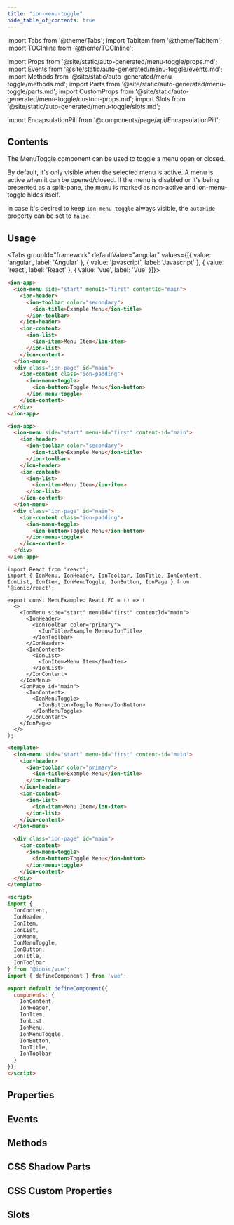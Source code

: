 ```yaml
---
title: "ion-menu-toggle"
hide_table_of_contents: true
---
```

import Tabs from '@theme/Tabs';
import TabItem from '@theme/TabItem';
import TOCInline from '@theme/TOCInline';

import Props from '@site/static/auto-generated/menu-toggle/props.md';
import Events from '@site/static/auto-generated/menu-toggle/events.md';
import Methods from '@site/static/auto-generated/menu-toggle/methods.md';
import Parts from '@site/static/auto-generated/menu-toggle/parts.md';
import CustomProps from '@site/static/auto-generated/menu-toggle/custom-props.md';
import Slots from '@site/static/auto-generated/menu-toggle/slots.md';

<head>
  <title>ion-menu-toggle | MenuToggle Component to Open/Close Active Menus</title>
  <meta name="description" content="The MenuToggle component can be used to toggle a menu open or closed—by default, it's only visible when the selected menu is active. Read more about usage." />
</head>

import EncapsulationPill from '@components/page/api/EncapsulationPill';

<EncapsulationPill type="shadow" />

<h2 className="table-of-contents__title">Contents</h2>

<TOCInline
  toc={toc}
  maxHeadingLevel={2}
/>



The MenuToggle component can be used to toggle a menu open or closed.

By default, it's only visible when the selected menu is active. A menu is active when it can be opened/closed. If the menu is disabled or it's being presented as a split-pane, the menu is marked as non-active and ion-menu-toggle hides itself.

In case it's desired to keep `ion-menu-toggle` always visible, the `autoHide` property can be set to `false`.



## Usage

<Tabs groupId="framework" defaultValue="angular" values={[{ value: 'angular', label: 'Angular' }, { value: 'javascript', label: 'Javascript' }, { value: 'react', label: 'React' }, { value: 'vue', label: 'Vue' }]}>

<TabItem value="angular">

```html
<ion-app>
  <ion-menu side="start" menuId="first" contentId="main">
    <ion-header>
      <ion-toolbar color="secondary">
        <ion-title>Example Menu</ion-title>
      </ion-toolbar>
    </ion-header>
    <ion-content>
      <ion-list>
        <ion-item>Menu Item</ion-item>
      </ion-list>
    </ion-content>
  </ion-menu>
  <div class="ion-page" id="main">
    <ion-content class="ion-padding">
      <ion-menu-toggle>
        <ion-button>Toggle Menu</ion-button>
      </ion-menu-toggle>
    </ion-content>
  </div>
</ion-app>
```



</TabItem>


<TabItem value="javascript">

```html
<ion-app>
  <ion-menu side="start" menu-id="first" content-id="main">
    <ion-header>
      <ion-toolbar color="secondary">
        <ion-title>Example Menu</ion-title>
      </ion-toolbar>
    </ion-header>
    <ion-content>
      <ion-list>
        <ion-item>Menu Item</ion-item>
      </ion-list>
    </ion-content>
  </ion-menu>
  <div class="ion-page" id="main">
    <ion-content class="ion-padding">
      <ion-menu-toggle>
        <ion-button>Toggle Menu</ion-button>
      </ion-menu-toggle>
    </ion-content>
  </div>
</ion-app>
```



</TabItem>


<TabItem value="react">

```tsx
import React from 'react';
import { IonMenu, IonHeader, IonToolbar, IonTitle, IonContent, IonList, IonItem, IonMenuToggle, IonButton, IonPage } from '@ionic/react';

export const MenuExample: React.FC = () => (
  <>
    <IonMenu side="start" menuId="first" contentId="main">
      <IonHeader>
        <IonToolbar color="primary">
          <IonTitle>Example Menu</IonTitle>
        </IonToolbar>
      </IonHeader>
      <IonContent>
        <IonList>
          <IonItem>Menu Item</IonItem>
        </IonList>
      </IonContent>
    </IonMenu>
    <IonPage id="main">
      <IonContent>
        <IonMenuToggle>
          <IonButton>Toggle Menu</IonButton>
        </IonMenuToggle>
      </IonContent>
    </IonPage>
  </>
);
```

</TabItem>


<TabItem value="vue">

```html
<template>
  <ion-menu side="start" menu-id="first" content-id="main">
    <ion-header>
      <ion-toolbar color="primary">
        <ion-title>Example Menu</ion-title>
      </ion-toolbar>
    </ion-header>
    <ion-content>
      <ion-list>
        <ion-item>Menu Item</ion-item>
      </ion-list>
    </ion-content>
  </ion-menu>

  <div class="ion-page" id="main">
    <ion-content>
      <ion-menu-toggle>
        <ion-button>Toggle Menu</ion-button>
      </ion-menu-toggle>
    </ion-content>
  </div>
</template>

<script>
import { 
  IonContent, 
  IonHeader, 
  IonItem, 
  IonList, 
  IonMenu, 
  IonMenuToggle,
  IonButton,
  IonTitle, 
  IonToolbar
} from '@ionic/vue';
import { defineComponent } from 'vue';

export default defineComponent({
  components: {
    IonContent, 
    IonHeader, 
    IonItem, 
    IonList, 
    IonMenu, 
    IonMenuToggle,
    IonButton,
    IonTitle, 
    IonToolbar
  }
});
</script>
```

</TabItem>

</Tabs>

## Properties
<Props />

## Events
<Events />

## Methods
<Methods />

## CSS Shadow Parts
<Parts />

## CSS Custom Properties
<CustomProps />

## Slots
<Slots />